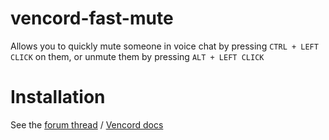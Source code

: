 # vencord-fast-mute

Allows you to quickly mute someone in voice chat by pressing `CTRL + LEFT CLICK` on them, or unmute them by pressing `ALT + LEFT CLICK`

# Installation
See the [forum thread](https://discord.com/channels/1015060230222131221/1257038407503446176/1257038407503446176) / [Vencord docs](https://docs.vencord.dev/installing/custom-plugins/)
